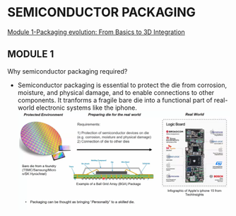 # SEMICONDUCTOR PACKAGING

[Module 1-Packaging evolution: From Basics to 3D Integration](#Module-1)

## MODULE 1

Why semiconductor packaging required?

* Semiconductor packaging is essential to protect the die from corrosion, moisture, and physical damage, and to enable connections to other components. It tranforms a fragile bare die into a functional part of real-world electronic systems like the iphone.
![image](images/IMG1.png)
